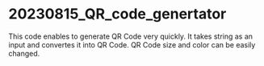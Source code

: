 # 20230815_QR_code_genertator
This code enables to generate QR Code very quickly.
It takes string as an input and convertes it into QR Code.
QR Code size and color can be easily changed.
